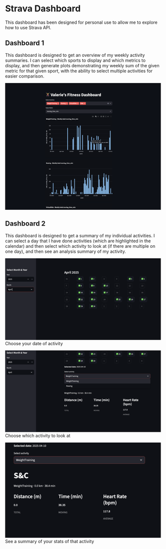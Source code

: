 # Strava Dashboard
This dashboard has been designed for personal use to allow me to explore how to use Strava API. 

Dashboard 1
----
This dashboard is designed to get an overview of my weekly activity summaries. I can select which sports to display and which metrics to display, and then generate plots demonstrating my weekly sum of the given metric for that given sport, with the ability to select multiple activities for easier comparison.

![d1p1.png](readme_images/d1p1.png)

Dashboard 2
----
This dashboard is designed to get a summary of my individual activities. I can select a day that I have done activities (which are highlighted in the calendar) and then select which activity to look at (if there are multiple on one day), and then see an analysis summary of my activity.

![d2p1.png](readme_images/d2p1.png)
Choose your date of activity

![d2p2.png](readme_images/d2p2.png)
Choose which activity to look at

![d2p3.png](readme_images/d2p3.png)
See a summary of your stats of that activity